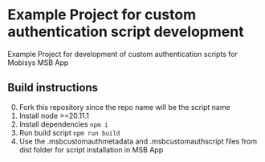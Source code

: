 # Example Project for custom authentication script development

Example Project for development of custom authentication scripts for Mobisys MSB App

## Build instructions

0. Fork this repository since the repo name will be the script name
1. Install node >=20.11.1
2. Install dependencies `npm i`
3. Run build script `npm run build`
4. Use the .msbcustomauthmetadata and .msbcustomauthscript files from dist folder for script installation in MSB App
